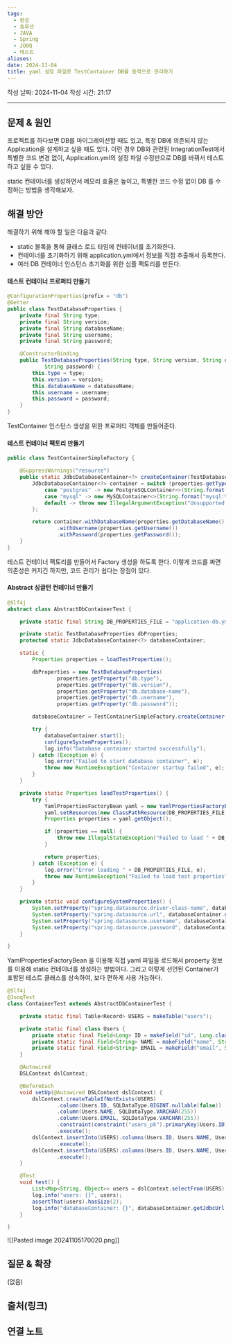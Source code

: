 ```yaml
---
tags:
  - 완성
  - 솔루션
  - JAVA
  - Spring
  - JOOQ
  - 테스트
aliases: 
date: 2024-11-04
title: yaml 설정 파일로 TestContainer DB를 동적으로 관리하기
---
```

작성 날짜: 2024-11-04
작성 시간: 21:17


----

## 문제 & 원인

프로젝트를 하다보면 DB를 마이그레이션할 때도 있고, 특정 DB에 의존되지 않는 Application을 설계하고 싶을 때도 있다. 이런 경우 DB와 관련된 IntegrationTest에서 특별한 코드 변경 없이, Application.yml의 설정 파일 수정만으로 DB를 바꿔서 테스트하고 싶을 수 있다.

static 컨테이너를 생성하면서 메모리 효율은 높이고, 특별한 코드 수정 없이 DB 를 수정하는 방법을 생각해보자.


## 해결 방안

해결하기 위해 해야 할 일은 다음과 같다.

- static 블록을 통해 클래스 로드 타임에 컨테이너를 초기화한다.
- 컨테이너를 초기화하기 위해 application.yml에서 정보를 직접 추출해서 등록한다.
-  여러 DB 컨테이너 인스턴스 초기화를 위한 심플 팩토리를 만든다.

#### 테스트 컨테이너 프로퍼티 만들기

```java
@ConfigurationProperties(prefix = "db")
@Getter
public class TestDatabaseProperties {
    private final String type;
    private final String version;
    private final String databaseName;
    private final String username;
    private final String password;

    @ConstructorBinding
    public TestDatabaseProperties(String type, String version, String databaseName, String username,
            String password) {
        this.type = type;
        this.version = version;
        this.databaseName = databaseName;
        this.username = username;
        this.password = password;
    }
}

```

TestContainer 인스턴스 생성을 위한 프로퍼티 객체를 만들어준다.

#### 테스트 컨테이너 팩토리 만들기

```java
public class TestContainerSimpleFactory {

    @SuppressWarnings("resource")
    public static JdbcDatabaseContainer<?> createContainer(TestDatabaseProperties properties) {
        JdbcDatabaseContainer<?> container = switch (properties.getType()) {
            case "postgres" -> new PostgreSQLContainer<>(String.format("postgres:%s", properties.getVersion()));
            case "mysql" -> new MySQLContainer<>(String.format("mysql:%s", properties.getVersion()));
            default -> throw new IllegalArgumentException("Unsupported database type: " + properties.getType());
        };

        return container.withDatabaseName(properties.getDatabaseName())
                .withUsername(properties.getUsername())
                .withPassword(properties.getPassword());
    }
}

```

테스트 컨테이너 팩토리를 만들어서 Factory 생성을 하도록 한다. 이렇게 코드를 짜면 의존성은 커지긴 하지만, 코드 관리가 쉽다는 장점이 있다.

#### Abstract 싱글턴 컨테이너 만들기

```java
@Slf4j
abstract class AbstractDbContainerTest {

    private static final String DB_PROPERTIES_FILE = "application-db.yml";

    private static TestDatabaseProperties dbProperties;
    protected static JdbcDatabaseContainer<?> databaseContainer;

    static {
        Properties properties = loadTestProperties();

        dbProperties = new TestDatabaseProperties(
                properties.getProperty("db.type"),
                properties.getProperty("db.version"),
                properties.getProperty("db.database-name"),
                properties.getProperty("db.username"),
                properties.getProperty("db.password"));

        databaseContainer = TestContainerSimpleFactory.createContainer(dbProperties);

        try {
            databaseContainer.start();
            configureSystemProperties();
            log.info("Database container started successfully");
        } catch (Exception e) {
            log.error("Failed to start database container", e);
            throw new RuntimeException("Container startup failed", e);
        }
    }

    private static Properties loadTestProperties() {
        try {
            YamlPropertiesFactoryBean yaml = new YamlPropertiesFactoryBean();
            yaml.setResources(new ClassPathResource(DB_PROPERTIES_FILE));
            Properties properties = yaml.getObject();

            if (properties == null) {
                throw new IllegalStateException("Failed to load " + DB_PROPERTIES_FILE);
            }

            return properties;
        } catch (Exception e) {
            log.error("Error loading " + DB_PROPERTIES_FILE, e);
            throw new RuntimeException("Failed to load test properties", e);
        }
    }

    private static void configureSystemProperties() {
        System.setProperty("spring.datasource.driver-class-name", databaseContainer.getDriverClassName());
        System.setProperty("spring.datasource.url", databaseContainer.getJdbcUrl());
        System.setProperty("spring.datasource.username", databaseContainer.getUsername());
        System.setProperty("spring.datasource.password", databaseContainer.getPassword());
    }

}

```

YamlPropertiesFactoryBean 을 이용해 직접 yaml 파일을 로드해서 property 정보를 이용해 static 컨테이너를 생성하는 방법이다. 그리고 이렇게 선언된 Container가 포함된 테스트 클래스를 상속하여, 보다 편하게 사용 가능하다.

```java
@Slf4j
@JooqTest
class ContainerTest extends AbstractDbContainerTest {

    private static final Table<Record> USERS = makeTable("users");

    private static final class Users {
        private static final Field<Long> ID = makeField("id", Long.class);
        private static final Field<String> NAME = makeField("name", String.class);
        private static final Field<String> EMAIL = makeField("email", String.class);
    }

    @Autowired
    DSLContext dslContext;

    @BeforeEach
    void setUp(@Autowired DSLContext dslContext) {
        dslContext.createTableIfNotExists(USERS)
                .column(Users.ID, SQLDataType.BIGINT.nullable(false))
                .column(Users.NAME, SQLDataType.VARCHAR(255))
                .column(Users.EMAIL, SQLDataType.VARCHAR(255))
                .constraint(constraint("users_pk").primaryKey(Users.ID))
                .execute();
        dslContext.insertInto(USERS).columns(Users.ID, Users.NAME, Users.EMAIL).values(1L, "John", "abs@naver.com")
                .execute();
        dslContext.insertInto(USERS).columns(Users.ID, Users.NAME, Users.EMAIL).values(2L, "Jane", "jane@naver.com")
                .execute();
    }

    @Test
    void test() {
        List<Map<String, Object>> users = dslContext.selectFrom(USERS).fetchMaps();
        log.info("users: {}", users);
        assertThat(users).hasSize(2);
        log.info("databaseContainer: {}", databaseContainer.getJdbcUrl());
    }

}
```

![[Pasted image 20241105170020.png]]

## 질문 & 확장

(없음)

## 출처(링크)


## 연결 노트
